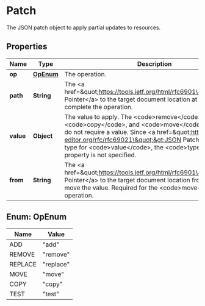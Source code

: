 

# Patch

The JSON patch object to apply partial updates to resources.

## Properties

| Name | Type | Description | Notes |
|------------ | ------------- | ------------- | -------------|
|**op** | [**OpEnum**](#OpEnum) | The operation. |  |
|**path** | **String** | The &lt;a href&#x3D;\&quot;https://tools.ietf.org/html/rfc6901\&quot;&gt;JSON Pointer&lt;/a&gt; to the target document location at which to complete the operation. |  [optional] |
|**value** | **Object** | The value to apply. The &lt;code&gt;remove&lt;/code&gt;, &lt;code&gt;copy&lt;/code&gt;, and &lt;code&gt;move&lt;/code&gt; operations do not require a value. Since &lt;a href&#x3D;\&quot;https://www.rfc-editor.org/rfc/rfc69021\&quot;&gt;JSON Patch&lt;/a&gt; allows any type for &lt;code&gt;value&lt;/code&gt;, the &lt;code&gt;type&lt;/code&gt; property is not specified. |  [optional] |
|**from** | **String** | The &lt;a href&#x3D;\&quot;https://tools.ietf.org/html/rfc6901\&quot;&gt;JSON Pointer&lt;/a&gt; to the target document location from which to move the value. Required for the &lt;code&gt;move&lt;/code&gt; operation. |  [optional] |



## Enum: OpEnum

| Name | Value |
|---- | -----|
| ADD | &quot;add&quot; |
| REMOVE | &quot;remove&quot; |
| REPLACE | &quot;replace&quot; |
| MOVE | &quot;move&quot; |
| COPY | &quot;copy&quot; |
| TEST | &quot;test&quot; |



